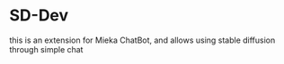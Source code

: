 # SD-Dev
this is an extension for Mieka ChatBot, and allows using stable diffusion through simple chat
